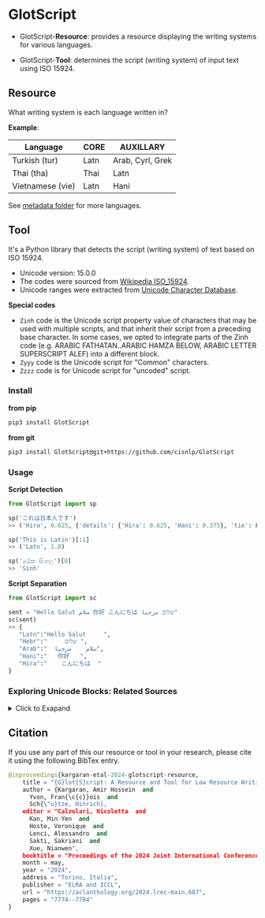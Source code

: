 # GlotScript


- GlotScript-**Resource**: provides a resource displaying the writing systems for various languages. 

- GlotScript-**Tool**: determines the script (writing system) of input text using ISO 15924. 

## Resource

What writing system is each language written in?


**Example**:

| Language | CORE  | AUXILLARY |
|---|---|---|
| Turkish (tur)    | Latn  | Arab, Cyrl, Grek |
| Thai (tha)        | Thai  | Latn |
| Vietnamese (vie) | Latn  | Hani |


See [metadata folder](./metadata/) for more languages.

## Tool

It's a Python library that detects the script (writing system) of text based on ISO 15924.

- Unicode version: 15.0.0
- The codes were sourced from [Wikipedia ISO_15924](https://en.wikipedia.org/wiki/ISO_15924).
- Unicode ranges were extracted from [Unicode Character Database](https://www.unicode.org/Public/15.0.0/ucd/Scripts.txt).

**Special codes**
- `Zinh` code is the Unicode script property value of characters that may be used with multiple scripts, and that inherit their script from a preceding base character. In some cases, we opted to integrate parts of the Zinh code (e.g. ARABIC FATHATAN..ARABIC HAMZA BELOW, ARABIC LETTER SUPERSCRIPT ALEF) into a different block.
- `Zyyy` code is the Unicode script for "Common" characters.
- `Zzzz` code is for Unicode script for "uncoded" script.

### Install 

**from pip**
```bash
pip3 install GlotScript
```

**from git**
```bash
pip3 install GlotScript@git+https://github.com/cisnlp/GlotScript
```

### Usage

**Script Detection**

```python
from GlotScript import sp
```

```python
sp('これは日本人です')
>> ('Hira', 0.625, {'details': {'Hira': 0.625, 'Hani': 0.375}, 'tie': False, 'interval': 0.25})
```

```python
sp('This is Latin')[:1]
>> ('Latn', 1.0)
```

```python
sp('මේක සිංහල')[0]
>> 'Sinh'
```

**Script Separation**

```python
from GlotScript import sc 
```

```python
sent = "Hello Salut سلام 你好 こんにちは שלום مرحبا"
sc(sent)
>> {
   "Latn":"Hello Salut     ",
   "Hebr":"     שלום ",
   "Arab":"  سلام    مرحبا",
   "Hani":"   你好   ",
   "Hira":"    こんにちは  "
}
```


### Exploring Unicode Blocks: Related Sources
<details>
<summary>Click to Exapand</summary>

- [List of Unicode characters - Wikipedia](https://en.wikipedia.org/wiki/List_of_Unicode_characters)
- [Lightweight Plain-Text Editor for macOS - CotEditor](https://github.com/coteditor/CotEditor/blob/main/CotEditor/Sources/Unicode.UTF32.CodeUnit%2BBlockName.swift)
- [The Cygwin Terminal – terminal emulator for Cygwin, MSYS, and WSL - mintty](https://github.com/mintty/mintty/blob/master/src/scripts.t)
- [ISO_15924 Wikipedia](https://en.wikipedia.org/wiki/ISO_15924)
- [Unicode Character Database (Blocks) - Unicode](http://www.unicode.org/Public/4.1.0/ucd/Blocks.txt)
- [Unicode Character Database (Scripts) - Unicode](https://www.unicode.org/Public/15.0.0/ucd/Scripts.txt)
- [A free, web-based font editor, focusing on font design hobbyists. - Glyphr-Studio-1 ](https://github.com/glyphr-studio/Glyphr-Studio-1/blob/master/dev/js/lib_unicode_blocks.js)
- [Kotlin - JetBrains](https://github.com/JetBrains/kotlin/blob/master/libraries/stdlib/native-wasm/src/kotlin/text/regex/AbstractCharClass.kt)
- [UNIX-like reverse engineering framework and command-line toolset - radare2](https://github.com/radareorg/radare2/blob/master/libr/util/utf8.c)
- [FreeOrion Game](https://github.com/freeorion/freeorion/blob/master/GG/src/UnicodeCharsets.cpp)
- [DOMinator - Firefox](https://github.com/wisec/DOMinator/blob/master/gfx/thebes/gfxFontUtils.cpp)
- [SHSans-derived CJK font family - glow-sans](https://github.com/welai/glow-sans/blob/master/src/utils/code-range.js)
- [Unicode Subset Bitfields - Microsoft](https://learn.microsoft.com/en-us/windows/win32/intl/unicode-subset-bitfields)
- [Stops - FAIR NLLB FB](https://github.com/facebookresearch/stopes/blob/main/stopes/pipelines/monolingual/utils/predict_script.py)
- [Gradient Boosting on Decision Trees - catboost](https://github.com/catboost/catboost/blob/master/contrib/python/fonttools/fontTools/unicodedata/Blocks.py)
- [Blender](https://github.com/blender/blender/blob/main/source/blender/blenfont/intern/blf_glyph.cc)
- [Unicode Wikipedia](https://en.wikipedia.org/wiki/Unicode_block)

</details>

## Citation
If you use any part of this our resource or tool in your research, please cite it using the following BibTex entry. 

```python
@inproceedings{kargaran-etal-2024-glotscript-resource,
    title = "{G}lot{S}cript: A Resource and Tool for Low Resource Writing System Identification",
    author = {Kargaran, Amir Hossein  and
      Yvon, Fran{\c{c}}ois  and
      Sch{\"u}tze, Hinrich},
    editor = "Calzolari, Nicoletta  and
      Kan, Min-Yen  and
      Hoste, Veronique  and
      Lenci, Alessandro  and
      Sakti, Sakriani  and
      Xue, Nianwen",
    booktitle = "Proceedings of the 2024 Joint International Conference on Computational Linguistics, Language Resources and Evaluation (LREC-COLING 2024)",
    month = may,
    year = "2024",
    address = "Torino, Italia",
    publisher = "ELRA and ICCL",
    url = "https://aclanthology.org/2024.lrec-main.687",
    pages = "7774--7784"
}

```
